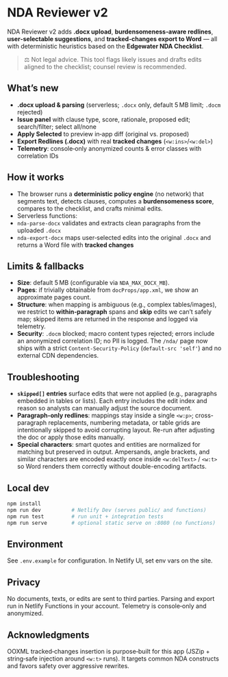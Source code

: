 # NDA Reviewer v2

NDA Reviewer v2 adds **.docx upload**, **burdensomeness‑aware redlines**, **user‑selectable suggestions**, and **tracked‑changes export to Word** — all with deterministic heuristics based on the **Edgewater NDA Checklist**.

> ⚖️ Not legal advice. This tool flags likely issues and drafts edits aligned to the checklist; counsel review is recommended.

## What’s new
- **.docx upload & parsing** (serverless; `.docx` only, default 5 MB limit; `.docm` rejected)
- **Issue panel** with clause type, score, rationale, proposed edit; search/filter; select all/none
- **Apply Selected** to preview in‑app diff (original vs. proposed)
- **Export Redlines (.docx)** with real **tracked changes** (`<w:ins>`/`<w:del>`)
- **Telemetry**: console‑only anonymized counts & error classes with correlation IDs

## How it works
- The browser runs a **deterministic policy engine** (no network) that segments text, detects clauses, computes a **burdensomeness score**, compares to the checklist, and crafts minimal edits.  
- Serverless functions:
- `nda-parse-docx` validates and extracts clean paragraphs from the uploaded `.docx`
- `nda-export-docx` maps user‑selected edits into the original `.docx` and returns a Word file with **tracked changes**

## Limits & fallbacks
- **Size**: default 5 MB (configurable via `NDA_MAX_DOCX_MB`).
- **Pages**: if trivially obtainable from `docProps/app.xml`, we show an approximate pages count.
- **Structure**: when mapping is ambiguous (e.g., complex tables/images), we restrict to **within‑paragraph** spans and **skip** edits we can’t safely map; skipped items are returned in the response and logged via telemetry.
- **Security**: `.docm` blocked; macro content types rejected; errors include an anonymized correlation ID; no PII is logged. The `/nda/` page now ships with a strict `Content-Security-Policy` (`default-src 'self'`) and no external CDN dependencies.

## Troubleshooting
- **`skipped[]` entries** surface edits that were not applied (e.g., paragraphs embedded in tables or lists). Each entry includes the edit index and reason so analysts can manually adjust the source document.
- **Paragraph-only redlines**: mappings stay inside a single `<w:p>`; cross-paragraph replacements, numbering metadata, or table grids are intentionally skipped to avoid corrupting layout. Re-run after adjusting the doc or apply those edits manually.
- **Special characters**: smart quotes and entities are normalized for matching but preserved in output. Ampersands, angle brackets, and similar characters are encoded exactly once inside `<w:delText>` / `<w:t>` so Word renders them correctly without double-encoding artifacts.

## Local dev
```bash
npm install
npm run dev          # Netlify Dev (serves public/ and functions)
npm run test         # run unit + integration tests
npm run serve        # optional static serve on :8080 (no functions)
```

## Environment

See `.env.example` for configuration. In Netlify UI, set env vars on the site.

## Privacy

No documents, texts, or edits are sent to third parties. Parsing and export run in Netlify Functions in your account. Telemetry is console‑only and anonymized.

## Acknowledgments

OOXML tracked‑changes insertion is purpose‑built for this app (JSZip + string‑safe injection around `<w:t>` runs). It targets common NDA constructs and favors safety over aggressive rewrites.
